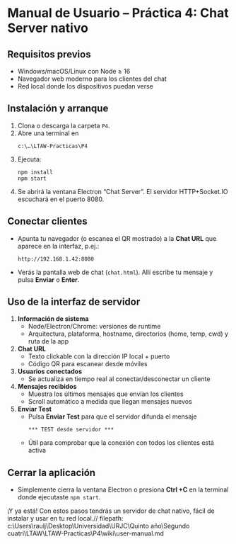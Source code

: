 # Manual de Usuario – Práctica 4: Chat Server nativo

## Requisitos previos  
- Windows/macOS/Linux con Node ≥ 16  
- Navegador web moderno para los clientes del chat  
- Red local donde los dispositivos puedan verse

## Instalación y arranque  
1. Clona o descarga la carpeta `P4`.  
2. Abre una terminal en  
   ```
   c:\…\LTAW-Practicas\P4
   ```  
3. Ejecuta:
   ```
   npm install
   npm start
   ```
4. Se abrirá la ventana Electron “Chat Server”. El servidor HTTP+Socket.IO escuchará en el puerto 8080.

## Conectar clientes  
- Apunta tu navegador (o escanea el QR mostrado) a la **Chat URL** que aparece en la interfaz, p.ej.:  
  ```
  http://192.168.1.42:8080
  ```
- Verás la pantalla web de chat (`chat.html`). Allí escribe tu mensaje y pulsa **Enviar** o **Enter**.

## Uso de la interfaz de servidor  
1. **Información de sistema**  
   - Node/Electron/Chrome: versiones de runtime  
   - Arquitectura, plataforma, hostname, directorios (home, temp, cwd) y ruta de la app  
2. **Chat URL**  
   - Texto clickable con la dirección IP local + puerto  
   - Código QR para escanear desde móviles  
3. **Usuarios conectados**  
   - Se actualiza en tiempo real al conectar/desconectar un cliente  
4. **Mensajes recibidos**  
   - Muestra los últimos mensajes que envían los clientes  
   - Scroll automático a medida que llegan mensajes nuevos  
5. **Enviar Test**  
   - Pulsa **Enviar Test** para que el servidor difunda el mensaje  
     ```
     *** TEST desde servidor ***
     ```
   - Útil para comprobar que la conexión con todos los clientes está activa

## Cerrar la aplicación  
- Simplemente cierra la ventana Electron o presiona **Ctrl +C** en la terminal donde ejecutaste `npm start`.

¡Y ya está! Con estos pasos tendrás un servidor de chat nativo, fácil de instalar y usar en tu red local.// filepath: c:\Users\raulj\Desktop\Universidad\URJC\Quinto año\Segundo cuatri\LTAW\LTAW-Practicas\P4\wiki\user-manual.md
